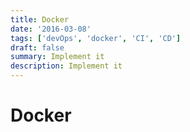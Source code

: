 ```yaml
---
title: Docker
date: '2016-03-08'
tags: ['devOps', 'docker', 'CI', 'CD']
draft: false
summary: Implement it
description: Implement it
---
```


# Docker